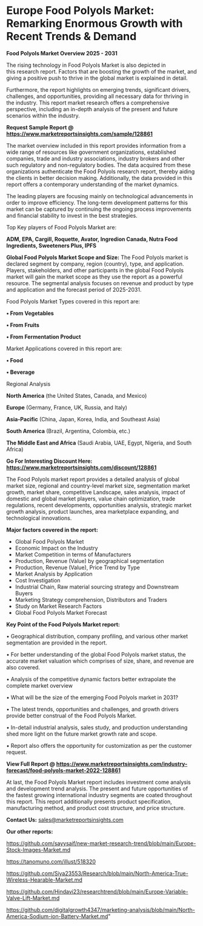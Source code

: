 # Europe Food Polyols Market: Remarking Enormous Growth with Recent Trends & Demand

<Strong> Food Polyols Market Overview 2025 - 2031</strong>

The rising technology in Food Polyols Market is also depicted in this research report. Factors that are boosting the growth of the market, and giving a positive push to thrive in the global market is explained in detail.

Furthermore, the report highlights on emerging trends, significant drivers, challenges, and opportunities, providing all necessary data for thriving in the industry. This report market research offers a comprehensive perspective, including an in-depth analysis of the present and future scenarios within the industry.

<strong>Request Sample Report @ <a href=https://www.marketreportsinsights.com/sample/128861>https://www.marketreportsinsights.com/sample/128861</a></strong>

The market overview included in this report provides information from a wide range of resources like government organizations, established companies, trade and industry associations, industry brokers and other such regulatory and non-regulatory bodies. The data acquired from these organizations authenticate the Food Polyols research report, thereby aiding the clients in better decision making. Additionally, the data provided in this report offers a contemporary understanding of the market dynamics.

The leading players are focusing mainly on technological advancements in order to improve efficiency. The long-term development patterns for this market can be captured by continuing the ongoing process improvements and financial stability to invest in the best strategies.

Top Key players of Food Polyols Market are:

<strong>ADM, EPA, Cargill, Roquette, Avator, Ingredion Canada, Nutra Food Ingredients, Sweeteners Plus, IPFS</strong>

<strong><b>Global Food Polyols Market Scope and Size:</b></strong>
The Food Polyols market is declared segment by company, region (country), type, and application. Players, stakeholders, and other participants in the global Food Polyols market will gain the market scope as they use the report as a powerful resource. The segmental analysis focuses on revenue and product by type and application and the forecast period of 2025-2031.

Food Polyols Market Types covered in this report are:

<strong>• From Vegetables

• From Fruits

• From Fermentation Product</strong>

Market Applications covered in this report are:

<strong>• Food

• Beverage</strong> 

Regional Analysis

<strong>North America</strong> (the United States, Canada, and Mexico)

<strong>Europe</strong> (Germany, France, UK, Russia, and Italy)

<strong>Asia-Pacific</strong> (China, Japan, Korea, India, and Southeast Asia)

<strong>South America</strong> (Brazil, Argentina, Colombia, etc.)

<strong>The Middle East and Africa</strong> (Saudi Arabia, UAE, Egypt, Nigeria, and South Africa)

<strong>Go For Interesting Discount Here: <a href=https://www.marketreportsinsights.com/discount/128861>https://www.marketreportsinsights.com/discount/128861</a></strong>

The Food Polyols market report provides a detailed analysis of global market size, regional and country-level market size, segmentation market growth, market share, competitive Landscape, sales analysis, impact of domestic and global market players, value chain optimization, trade regulations, recent developments, opportunities analysis, strategic market growth analysis, product launches, area marketplace expanding, and technological innovations.

<strong><b>Major factors covered in the report:</b></strong>
<ul>
  <li>Global Food Polyols Market </li>
  <li>Economic Impact on the Industry</li>
  <li>Market Competition in terms of Manufacturers</li>
  <li>Production, Revenue (Value) by geographical segmentation</li>
  <li>Production, Revenue (Value), Price Trend by Type</li>
  <li>Market Analysis by Application</li>
  <li>Cost Investigation</li>
  <li>Industrial Chain, Raw material sourcing strategy and Downstream Buyers</li>
  <li>Marketing Strategy comprehension, Distributors and Traders</li>
  <li>Study on Market Research Factors</li>
  <li>Global Food Polyols Market Forecast</li>
</ul>

<strong><b>Key Point of the Food Polyols Market report:</b></strong>

• Geographical distribution, company profiling, and various other market segmentation are provided in the report.

• For better understanding of the global Food Polyols market status, the accurate market valuation which comprises of size, share, and revenue are also covered.

• Analysis of the competitive dynamic factors better extrapolate the complete market overview

• What will be the size of the emerging Food Polyols market in 2031?

• The latest trends, opportunities and challenges, and growth drivers provide better construal of the Food Polyols Market.

• In-detail industrial analysis, sales study, and production understanding shed more light on the future market growth rate and scope.

• Report also offers the opportunity for customization as per the customer request.

<strong><b>View Full Report @ <a href=https://www.marketreportsinsights.com/industry-forecast/food-polyols-market-2022-128861>https://www.marketreportsinsights.com/industry-forecast/food-polyols-market-2022-128861</a></b></strong>


At last, the Food Polyols Market report includes investment come analysis and development trend analysis. The present and future opportunities of the fastest growing international industry segments are coated throughout this report. This report additionally presents product specification, manufacturing method, and product cost structure, and price structure.

<strong>Contact Us:</strong>
sales@marketreportsinsights.com

<strong>Our other reports:</strong>

<a href=https://github.com/sayysaif/new-market-research-trend/blob/main/Europe-Stock-Images-Market.md>https://github.com/sayysaif/new-market-research-trend/blob/main/Europe-Stock-Images-Market.md</a>

<a href=https://tanomuno.com/illust/518320>https://tanomuno.com/illust/518320</a>

<a href=https://github.com/Siya23553/Research/blob/main/North-America-True-Wireless-Hearable-Market.md>https://github.com/Siya23553/Research/blob/main/North-America-True-Wireless-Hearable-Market.md</a>

<a href=https://github.com/Hindavi23/researchtrend/blob/main/Europe-Variable-Valve-Lift-Market.md>https://github.com/Hindavi23/researchtrend/blob/main/Europe-Variable-Valve-Lift-Market.md</a>

<a href=https://github.com/digitalgrowth4347/marketing-analysis/blob/main/North-America-Sodium-ion-Battery-Market.md>https://github.com/digitalgrowth4347/marketing-analysis/blob/main/North-America-Sodium-ion-Battery-Market.md</a>"
